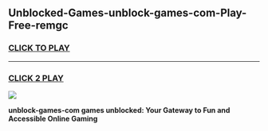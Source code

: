 
## Unblocked-Games-unblock-games-com-Play-Free-remgc
<h3>
<a href="https://premium76.site?title=unblock-games-com&ref=18A1">CLICK TO PLAY</a></h3>
<hr>

<h3>
<a href="https://premium76.site?title=unblock-games-com&ref=18A1">CLICK 2 PLAY</a>
  
</h3>

<a href="https://premium76.site?title=unblock-games-com&ref=18A1"><img src="https://clearcache.store/games.png"></a>


**unblock-games-com games unblocked: Your Gateway to Fun and Accessible Online Gaming**
